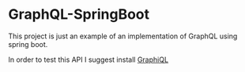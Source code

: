 # GraphQL-SpringBoot

This project is just an example of an implementation of GraphQL using spring boot.

In order to test this API I suggest install [GraphiQL](https://github.com/skevy/graphiql-app)